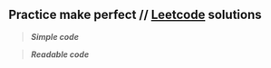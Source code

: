 
## Practice make perfect // [Leetcode](https://leetcode.com/komnen0v1c/) solutions

> ***Simple code***

> ***Readable code***

